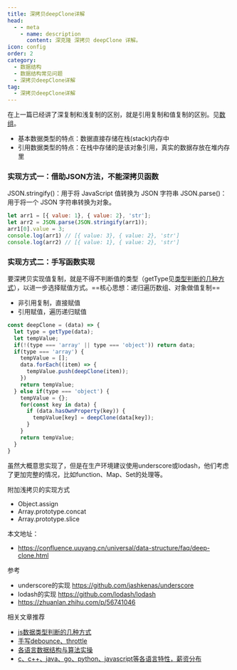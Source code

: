 ```yaml
---
title: 深拷贝deepClone详解
head:
  - - meta
    - name: description
      content: 深克隆 深拷贝 deepClone 详解。
icon: config
order: 2
category:
  - 数据结构
  - 数据结构常见问题
  - 深拷贝deepClone详解
tag:
  - 深拷贝deepClone详解
---
```


在上一篇已经讲了深复制和浅复制的区别，就是引用复制和值复制的区别。见[数组](../linear/array.md)。
- 基本数据类型的特点：数据直接存储在栈(stack)内存中
- 引用数据类型的特点：在栈中存储的是该对象引用，真实的数据存放在堆内存里

### **实现方式一：借助JSON方法，不能深拷贝函数**
JSON.stringify()：用于将 JavaScript 值转换为 JSON 字符串
JSON.parse()：用于将一个 JSON 字符串转换为对象。

```js
let arr1 = [{ value: 1}, { value: 2}, 'str'];
let arr2 = JSON.parse(JSON.stringify(arr1));
arr1[0].value = 3;
console.log(arr1) // [{ value: 3}, { value: 2}, 'str']
console.log(arr2) // [{ value: 1}, { value: 2}, 'str']
```

### **实现方式二：手写函数实现**

要深拷贝实现值复制，就是不得不判断值的类型（getType见[类型判断的几种方式](./get-type.md)），以进一步选择赋值方式。==核心思想：递归遍历数组、对象做值复制==
- 非引用复制，直接赋值
- 引用赋值，遍历递归赋值

```js
const deepClone = (data) => {
  let type = getType(data);
  let tempValue;
  if(!(type === 'array' || type === 'object')) return data;
  if(type === 'array') {
    tempValue = [];
    data.forEach((item) => {
      tempValue.push(deepClone(item));
    })
    return tempValue;
  } else if(type === 'object') {
    tempValue = {};
    for(const key in data) {
      if (data.hasOwnProperty(key)) {
        tempValue[key] = deepClone(data[key]);
      }
    }
    return tempValue;
  }
}
```
虽然大概意思实现了，但是在生产环境建议使用underscore或lodash，他们考虑了更加完整的情况，比如function、Map、Set的处理等。

附加浅拷贝的实现方式
- Object.assign
- Array.prototype.concat
- Array.prototype.slice

本文地址：
- https://confluence.uuyang.cn/universal/data-structure/faq/deep-clone.html

参考
- underscore的实现 https://github.com/jashkenas/underscore
- lodash的实现 https://github.com/lodash/lodash
- https://zhuanlan.zhihu.com/p/56741046


相关文章推荐
- [js数据类型判断的几种方式](./get-type.md)
- [手写debounce、throttle](./debounce-throttle.md)
- [各语言数据结构与算法实操](https://github.com/lcp-code/code-base)
- [c、c++、java、go、python、javascript等各语言特性，薪资分布](../../../universal/lang/lang-feature.md)
